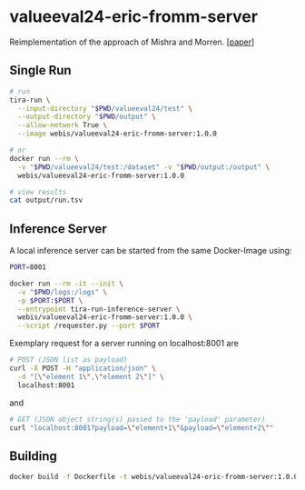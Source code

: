 # valueeval24-eric-fromm-server
Reimplementation of the approach of Mishra and Morren. [[paper](https://touche.webis.de/publications.html#mishra_2024)]

## Single Run

```bash
# run
tira-run \
  --input-directory "$PWD/valueeval24/test" \
  --output-directory "$PWD/output" \
  --allow-network True \
  --image webis/valueeval24-eric-fromm-server:1.0.0

# or
docker run --rm \
  -v "$PWD/valueeval24/test:/dataset" -v "$PWD/output:/output" \
  webis/valueeval24-eric-fromm-server:1.0.0

# view results
cat output/run.tsv
```

## Inference Server
A local inference server can be started from the same Docker-Image using:

```bash
PORT=8001

docker run --rm -it --init \
  -v "$PWD/logs:/logs" \
  -p $PORT:$PORT \
  --entrypoint tira-run-inference-server \
  webis/valueeval24-eric-fromm-server:1.0.0 \
  --script /requester.py --port $PORT
```
Exemplary request for a server running on localhost:8001 are

```bash
# POST (JSON list as payload)
curl -X POST -H "application/json" \
  -d "[\"element 1\",\"element 2\"]" \
  localhost:8001
```
and
```bash
# GET (JSON object string(s) passed to the 'payload' parameter)
curl "localhost:8001?payload=\"element+1\"&payload=\"element+2\""
```

## Building

```bash
docker build -f Dockerfile -t webis/valueeval24-eric-fromm-server:1.0.0 .
```
